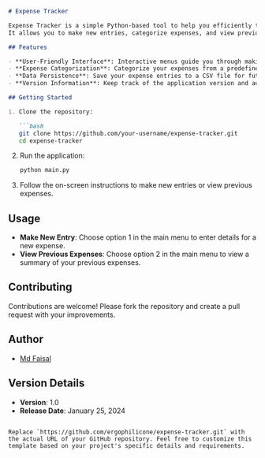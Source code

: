 

```markdown
# Expense Tracker

Expense Tracker is a simple Python-based tool to help you efficiently track your expenses.
It allows you to make new entries, categorize expenses, and view previous expenses.

## Features

- **User-Friendly Interface**: Interactive menus guide you through making new entries and viewing expenses.
- **Expense Categorization**: Categorize your expenses from a predefined list for better organization.
- **Data Persistence**: Save your expense entries to a CSV file for future reference.
- **Version Information**: Keep track of the application version and author details.

## Getting Started

1. Clone the repository:

   ```bash
   git clone https://github.com/your-username/expense-tracker.git
   cd expense-tracker
   ```

2. Run the application:

   ```bash
   python main.py
   ```

3. Follow the on-screen instructions to make new entries or view previous expenses.

## Usage

- **Make New Entry**: Choose option 1 in the main menu to enter details for a new expense.
- **View Previous Expenses**: Choose option 2 in the main menu to view a summary of your previous expenses.

## Contributing

Contributions are welcome! Please fork the repository and create a pull request with your improvements.

## Author

- [Md Faisal](https://github.com/ergophilicone)

## Version Details

- **Version**: 1.0
- **Release Date**: January 25, 2024

```

Replace `https://github.com/ergophilicone/expense-tracker.git` with the actual URL of your GitHub repository. Feel free to customize this template based on your project's specific details and requirements.

